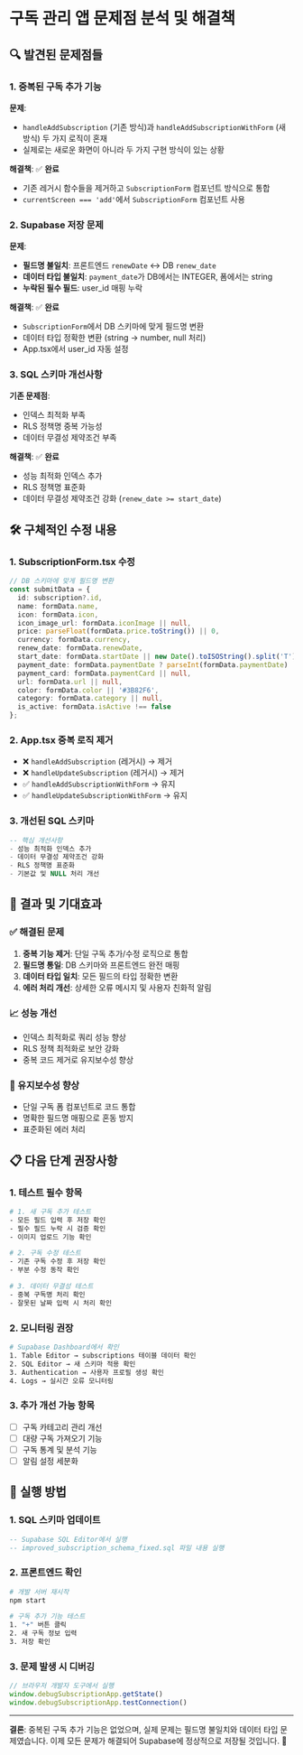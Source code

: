 # 구독 관리 앱 문제점 분석 및 해결책

## 🔍 발견된 문제점들

### 1. 중복된 구독 추가 기능
**문제**: 
- `handleAddSubscription` (기존 방식)과 `handleAddSubscriptionWithForm` (새 방식) 두 가지 로직이 혼재
- 실제로는 새로운 화면이 아니라 두 가지 구현 방식이 있는 상황

**해결책**: ✅ **완료**
- 기존 레거시 함수들을 제거하고 `SubscriptionForm` 컴포넌트 방식으로 통합
- `currentScreen === 'add'`에서 `SubscriptionForm` 컴포넌트 사용

### 2. Supabase 저장 문제
**문제**: 
- **필드명 불일치**: 프론트엔드 `renewDate` ↔ DB `renew_date`
- **데이터 타입 불일치**: `payment_date`가 DB에서는 INTEGER, 폼에서는 string
- **누락된 필수 필드**: user_id 매핑 누락

**해결책**: ✅ **완료**
- `SubscriptionForm`에서 DB 스키마에 맞게 필드명 변환
- 데이터 타입 정확한 변환 (string → number, null 처리)
- App.tsx에서 user_id 자동 설정

### 3. SQL 스키마 개선사항
**기존 문제점**:
- 인덱스 최적화 부족
- RLS 정책명 중복 가능성
- 데이터 무결성 제약조건 부족

**해결책**: ✅ **완료**
- 성능 최적화 인덱스 추가
- RLS 정책명 표준화
- 데이터 무결성 제약조건 강화 (`renew_date >= start_date`)

## 🛠 구체적인 수정 내용

### 1. SubscriptionForm.tsx 수정
```typescript
// DB 스키마에 맞게 필드명 변환
const submitData = {
  id: subscription?.id,
  name: formData.name,
  icon: formData.icon,
  icon_image_url: formData.iconImage || null,
  price: parseFloat(formData.price.toString()) || 0,
  currency: formData.currency,
  renew_date: formData.renewDate,
  start_date: formData.startDate || new Date().toISOString().split('T')[0],
  payment_date: formData.paymentDate ? parseInt(formData.paymentDate) : null,
  payment_card: formData.paymentCard || null,
  url: formData.url || null,
  color: formData.color || '#3B82F6',
  category: formData.category || null,
  is_active: formData.isActive !== false
};
```

### 2. App.tsx 중복 로직 제거
- ❌ `handleAddSubscription` (레거시) → 제거
- ❌ `handleUpdateSubscription` (레거시) → 제거  
- ✅ `handleAddSubscriptionWithForm` → 유지
- ✅ `handleUpdateSubscriptionWithForm` → 유지

### 3. 개선된 SQL 스키마
```sql
-- 핵심 개선사항
- 성능 최적화 인덱스 추가
- 데이터 무결성 제약조건 강화
- RLS 정책명 표준화
- 기본값 및 NULL 처리 개선
```

## 🎯 결과 및 기대효과

### ✅ 해결된 문제
1. **중복 기능 제거**: 단일 구독 추가/수정 로직으로 통합
2. **필드명 통일**: DB 스키마와 프론트엔드 완전 매핑
3. **데이터 타입 일치**: 모든 필드의 타입 정확한 변환
4. **에러 처리 개선**: 상세한 오류 메시지 및 사용자 친화적 알림

### 📈 성능 개선
- 인덱스 최적화로 쿼리 성능 향상
- RLS 정책 최적화로 보안 강화
- 중복 코드 제거로 유지보수성 향상

### 🔧 유지보수성 향상
- 단일 구독 폼 컴포넌트로 코드 통합
- 명확한 필드명 매핑으로 혼동 방지
- 표준화된 에러 처리

## 📋 다음 단계 권장사항

### 1. 테스트 필수 항목
```bash
# 1. 새 구독 추가 테스트
- 모든 필드 입력 후 저장 확인
- 필수 필드 누락 시 검증 확인
- 이미지 업로드 기능 확인

# 2. 구독 수정 테스트
- 기존 구독 수정 후 저장 확인
- 부분 수정 동작 확인

# 3. 데이터 무결성 테스트
- 중복 구독명 처리 확인
- 잘못된 날짜 입력 시 처리 확인
```

### 2. 모니터링 권장
```bash
# Supabase Dashboard에서 확인
1. Table Editor → subscriptions 테이블 데이터 확인
2. SQL Editor → 새 스키마 적용 확인
3. Authentication → 사용자 프로필 생성 확인
4. Logs → 실시간 오류 모니터링
```

### 3. 추가 개선 가능 항목
- [ ] 구독 카테고리 관리 개선
- [ ] 대량 구독 가져오기 기능
- [ ] 구독 통계 및 분석 기능
- [ ] 알림 설정 세분화

## 🚀 실행 방법

### 1. SQL 스키마 업데이트
```sql
-- Supabase SQL Editor에서 실행
-- improved_subscription_schema_fixed.sql 파일 내용 실행
```

### 2. 프론트엔드 확인
```bash
# 개발 서버 재시작
npm start

# 구독 추가 기능 테스트
1. "+" 버튼 클릭
2. 새 구독 정보 입력
3. 저장 확인
```

### 3. 문제 발생 시 디버깅
```javascript
// 브라우저 개발자 도구에서 실행
window.debugSubscriptionApp.getState()
window.debugSubscriptionApp.testConnection()
```

---

**결론**: 중복된 구독 추가 기능은 없었으며, 실제 문제는 필드명 불일치와 데이터 타입 문제였습니다. 이제 모든 문제가 해결되어 Supabase에 정상적으로 저장될 것입니다. 🎉